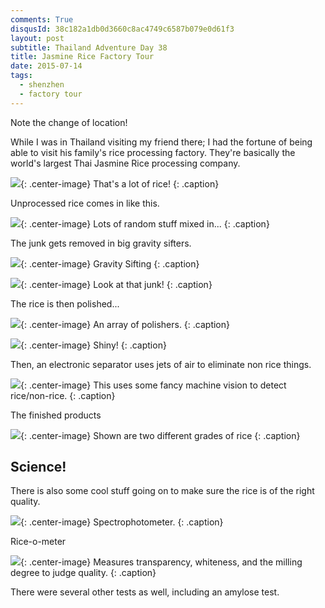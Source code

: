 ```yaml
---
comments: True
disqusId: 38c182a1db0d3660c8ac4749c6587b079e0d61f3 
layout: post
subtitle: Thailand Adventure Day 38
title: Jasmine Rice Factory Tour
date: 2015-07-14
tags:
  - shenzhen
  - factory tour
---
```


Note the change of location!

While I was in Thailand visiting my friend there; I had the fortune of being
able to visit his family's rice processing factory. They're basically the
world's largest Thai Jasmine Rice processing company.

![](https://www.dropbox.com/s/9ln625lh861e7pw/IMG_1077.JPG?raw=1){: .center-image}
That's a lot of rice!
{: .caption}

Unprocessed rice comes in like this.

![](https://www.dropbox.com/s/x12eof3n7ogz53x/IMG_1069.JPG?raw=1){: .center-image}
Lots of random stuff mixed in...
{: .caption}


The junk gets removed in big gravity sifters.

![](https://www.dropbox.com/s/poui33yaj2dcg3r/IMG_1067.JPG?raw=1){: .center-image}
Gravity Sifting
{: .caption}

![](https://www.dropbox.com/s/vfnlnfr67f9q9cn/IMG_1064.JPG?raw=1){: .center-image}
Look at that junk!
{: .caption}


The rice is then polished...

![](https://www.dropbox.com/s/h7c260vx6o91af0/IMG_1056.JPG?raw=1){: .center-image}
An array of polishers.
{: .caption}

![](https://www.dropbox.com/s/aw698mu1f84ng27/IMG_1057.JPG?raw=1){: .center-image}
Shiny!
{: .caption}

Then, an electronic separator uses jets of air to eliminate non rice things.

![](https://www.dropbox.com/s/vr22y9ri1zob6ek/riceblower.gif?raw=1){: .center-image}
This uses some fancy machine vision to detect rice/non-rice.
{: .caption}

The finished products

![](https://www.dropbox.com/s/b3slhse3otj5922/IMG_1073.JPG?raw=1){: .center-image}
Shown are two different grades of rice
{: .caption}

## Science!

There is also some cool stuff going on to make sure the rice is of the right quality.

![](https://www.dropbox.com/s/v5aouwdqb0uuccl/IMG_1084.JPG?raw=1){: .center-image}
Spectrophotometer.
{: .caption}

Rice-o-meter

![](https://www.dropbox.com/s/mivfkt9hap6p0gu/IMG_1100.JPG?raw=1){: .center-image}
Measures transparency, whiteness, and the milling degree to judge quality.
{: .caption}

There were several other tests as well, including an amylose test.


